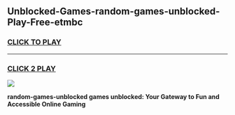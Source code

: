 
## Unblocked-Games-random-games-unblocked-Play-Free-etmbc
<h3>
<a href="https://premium76.site?title=random-games-unblocked&ref=23A">CLICK TO PLAY</a></h3>
<hr>

<h3>
<a href="https://premium76.site?title=random-games-unblocked&ref=23A">CLICK 2 PLAY</a>
  
</h3>

<a href="https://premium76.site?title=random-games-unblocked&ref=23A"><img src="https://clearcache.store/games.png"></a>


**random-games-unblocked games unblocked: Your Gateway to Fun and Accessible Online Gaming**
